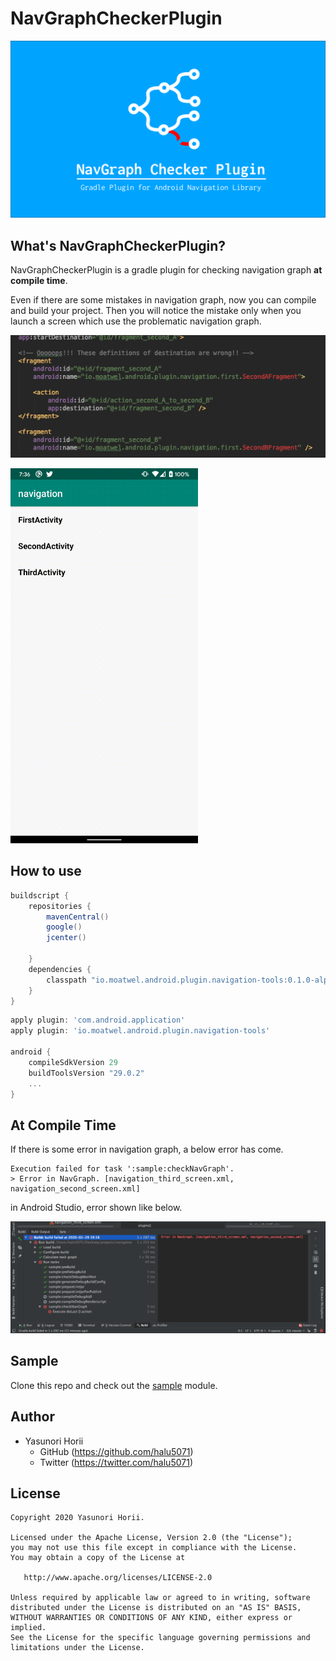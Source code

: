 # NavGraphCheckerPlugin
![NavGraphCheckerPlugin](./assets/NavGraphCheckerPlugin.png)

## What's NavGraphCheckerPlugin?
NavGraphCheckerPlugin is a gradle plugin for checking navigation graph **at compile time**.

Even if there are some mistakes in navigation graph, now you can compile and build your project. Then you will notice the mistake only when you launch a screen which use the problematic navigation graph.

![](./assets/wrong_destination.png)

<img src="./assets/wrong_nav.gif" width=300px>

## How to use
```build.gradle
buildscript {
    repositories {
        mavenCentral()
        google()
        jcenter()

    }
    dependencies {
        classpath "io.moatwel.android.plugin.navigation-tools:0.1.0-alpha"
    }
}
```

```build.gradle
apply plugin: 'com.android.application'
apply plugin: 'io.moatwel.android.plugin.navigation-tools'

android {
    compileSdkVersion 29
    buildToolsVersion "29.0.2"
    ...
}
```

## At Compile Time
If there is some error in navigation graph, a below error has come.

```shell
Execution failed for task ':sample:checkNavGraph'.
> Error in NavGraph. [navigation_third_screen.xml, navigation_second_screen.xml]
```

in Android Studio, error shown like below.

![](./assets/build_error.png)

## Sample
Clone this repo and check out the [sample](https://github.com/halu5071/NavGraphCheckerPlugin/tree/master/sample) module.

## Author
- Yasunori Horii
  - GitHub (https://github.com/halu5071)
  - Twitter (https://twitter.com/halu5071)

## License
```
Copyright 2020 Yasunori Horii.

Licensed under the Apache License, Version 2.0 (the "License");
you may not use this file except in compliance with the License.
You may obtain a copy of the License at

   http://www.apache.org/licenses/LICENSE-2.0

Unless required by applicable law or agreed to in writing, software
distributed under the License is distributed on an "AS IS" BASIS,
WITHOUT WARRANTIES OR CONDITIONS OF ANY KIND, either express or implied.
See the License for the specific language governing permissions and
limitations under the License.
```
